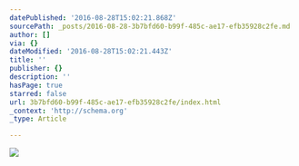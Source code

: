 ```yaml
---
datePublished: '2016-08-28T15:02:21.868Z'
sourcePath: _posts/2016-08-28-3b7bfd60-b99f-485c-ae17-efb35928c2fe.md
author: []
via: {}
dateModified: '2016-08-28T15:02:21.443Z'
title: ''
publisher: {}
description: ''
hasPage: true
starred: false
url: 3b7bfd60-b99f-485c-ae17-efb35928c2fe/index.html
_context: 'http://schema.org'
_type: Article

---
```

![](https://the-grid-user-content.s3-us-west-2.amazonaws.com/b68bf0f2-efc8-4988-9ea0-a15037ca41bc.png)